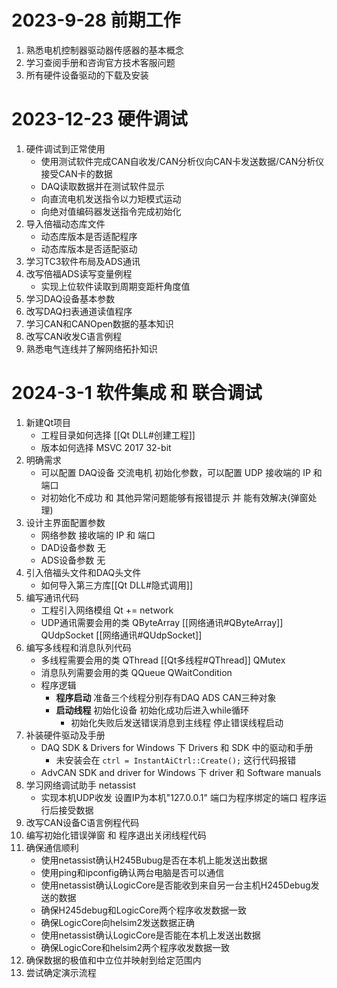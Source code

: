 
# 2023-9-28 前期工作

1. 熟悉电机控制器驱动器传感器的基本概念
2. 学习查阅手册和咨询官方技术客服问题
3. 所有硬件设备驱动的下载及安装
# 2023-12-23 硬件调试
1. 硬件调试到正常使用
	- 使用测试软件完成CAN自收发/CAN分析仪向CAN卡发送数据/CAN分析仪接受CAN卡的数据
	- DAQ读取数据并在测试软件显示
	- 向直流电机发送指令以力矩模式运动
	- 向绝对值编码器发送指令完成初始化
1. 导入倍福动态库文件
	- 动态库版本是否适配程序
	- 动态库版本是否适配驱动
2. 学习TC3软件布局及ADS通讯
3. 改写倍福ADS读写变量例程
	- 实现上位软件读取到周期变距杆角度值
4. 学习DAQ设备基本参数
5. 改写DAQ扫表通道读值程序
6. 学习CAN和CANOpen数据的基本知识
7. 改写CAN收发C语言例程
8. 熟悉电气连线并了解网络拓扑知识
# 2024-3-1 软件集成 和 联合调试
1. 新建Qt项目
	- 工程目录如何选择 [[Qt DLL#创建工程]]
	- 版本如何选择 MSVC 2017 32-bit
2. 明确需求
	 - 可以配置 DAQ设备 交流电机 初始化参数，可以配置 UDP 接收端的 IP 和 端口
	 - 对初始化不成功 和 其他异常问题能够有报错提示 并 能有效解决(弹窗处理)
2. 设计主界面配置参数
	- 网络参数 接收端的 IP 和 端口
	- DAD设备参数 无
	- ADS设备参数 无
3. 引入倍福头文件和DAQ头文件
	-  如何导入第三方库[[Qt DLL#隐式调用]]
4. 编写通讯代码
	-  工程引入网络模组 Qt += network 
	- UDP通讯需要会用的类 QByteArray [[网络通讯#QByteArray]] QUdpSocket [[网络通讯#QUdpSocket]]
5. 编写多线程和消息队列代码
	- 多线程需要会用的类 QThread [[Qt多线程#QThread]] QMutex 
	- 消息队列需要会用的类 QQueue QWaitCondition  
	- 程序逻辑
		- **程序启动** 准备三个线程分别存有DAQ ADS CAN三种对象
		- **启动线程** 初始化设备 初始化成功后进入while循环
			- 初始化失败后发送错误消息到主线程 停止错误线程启动
6. 补装硬件驱动及手册
	-  DAQ SDK & Drivers for Windows 下 Drivers 和 SDK 中的驱动和手册
		- 未安装会在 `ctrl = InstantAiCtrl::Create();` 这行代码报错
	- AdvCAN SDK and driver for Windows 下 driver 和 Software manuals
7. 学习网络调试助手 netassist
	-  实现本机UDP收发 设置IP为本机"127.0.0.1" 端口为程序绑定的端口 程序运行后接受数据
8. 改写CAN设备C语言例程代码 
9. 编写初始化错误弹窗 和 程序退出关闭线程代码
10. 确保通信顺利
	- 使用netassist确认H245Bubug是否在本机上能发送出数据
	- 使用ping和ipconfig确认两台电脑是否可以通信
	- 使用netassist确认LogicCore是否能收到来自另一台主机H245Debug发送的数据
	- 确保H245debug和LogicCore两个程序收发数据一致
	- 确保LogicCore向helsim2发送数据正确
	- 使用netassist确认LogicCore是否能在本机上发送出数据
	- 确保LogicCore和helsim2两个程序收发数据一致
11. 确保数据的极值和中立位并映射到给定范围内
12. 尝试确定演示流程
